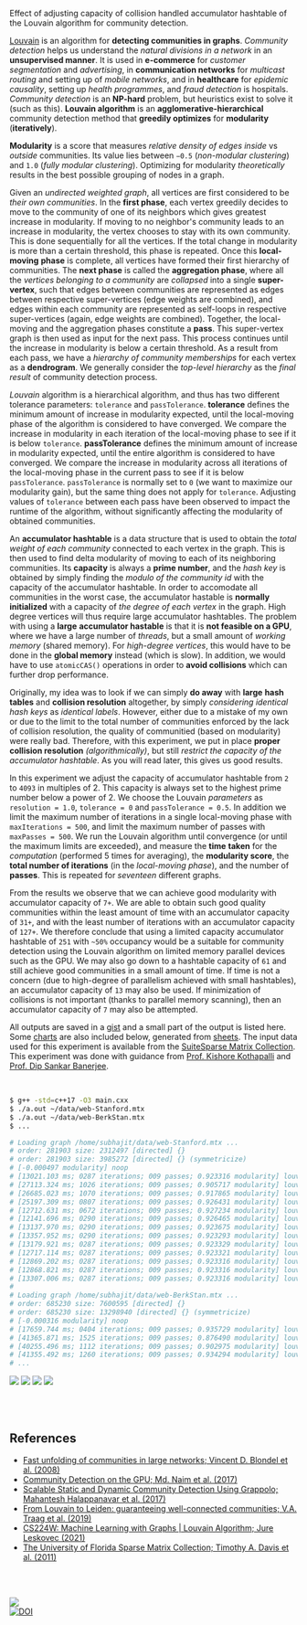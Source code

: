 Effect of adjusting capacity of collision handled accumulator hashtable of the
Louvain algorithm for community detection.

[Louvain] is an algorithm for **detecting communities in graphs**. *Community*
*detection* helps us understand the *natural divisions in a network* in an
**unsupervised manner**. It is used in **e-commerce** for *customer*
*segmentation* and *advertising*, in **communication networks** for *multicast*
*routing* and setting up of *mobile networks*, and in **healthcare** for
*epidemic causality*, setting up *health programmes*, and *fraud detection* is
hospitals. *Community detection* is an **NP-hard** problem, but heuristics exist
to solve it (such as this). **Louvain algorithm** is an **agglomerative-hierarchical**
community detection method that **greedily optimizes** for **modularity**
(**iteratively**).

**Modularity** is a score that measures *relative density of edges inside* vs
*outside* communities. Its value lies between `−0.5` (*non-modular clustering*)
and `1.0` (*fully modular clustering*). Optimizing for modularity *theoretically*
results in the best possible grouping of nodes in a graph.

Given an *undirected weighted graph*, all vertices are first considered to be
*their own communities*. In the **first phase**, each vertex greedily decides to
move to the community of one of its neighbors which gives greatest increase in
modularity. If moving to no neighbor's community leads to an increase in
modularity, the vertex chooses to stay with its own community. This is done
sequentially for all the vertices. If the total change in modularity is more
than a certain threshold, this phase is repeated. Once this **local-moving**
**phase** is complete, all vertices have formed their first hierarchy of
communities. The **next phase** is called the **aggregation phase**, where all
the *vertices belonging to a community* are *collapsed* into a single
**super-vertex**, such that edges between communities are represented as edges
between respective super-vertices (edge weights are combined), and edges within
each community are represented as self-loops in respective super-vertices
(again, edge weights are combined). Together, the local-moving and the
aggregation phases constitute a **pass**. This super-vertex graph is then used
as input for the next pass. This process continues until the increase in
modularity is below a certain threshold. As a result from each pass, we have a
*hierarchy of community memberships* for each vertex as a **dendrogram**. We
generally consider the *top-level hierarchy* as the *final result* of community
detection process.

*Louvain* algorithm is a hierarchical algorithm, and thus has two different
tolerance parameters: `tolerance` and `passTolerance`. **tolerance** defines the
minimum amount of increase in modularity expected, until the local-moving phase
of the algorithm is considered to have converged. We compare the increase in
modularity in each iteration of the local-moving phase to see if it is below
`tolerance`. **passTolerance** defines the minimum amount of increase in
modularity expected, until the entire algorithm is considered to have converged.
We compare the increase in modularity across all iterations of the local-moving
phase in the current pass to see if it is below `passTolerance`. `passTolerance`
is normally set to `0` (we want to maximize our modularity gain), but the same
thing does not apply for `tolerance`. Adjusting values of `tolerance` between
each pass have been observed to impact the runtime of the algorithm, without
significantly affecting the modularity of obtained communities.

An **accumulator hashtable** is a data structure that is used to obtain the
*total weight of each community* connected to each vertex in the graph. This
is then used to find delta modularity of moving to each of its neighboring
communities. Its **capacity** is always a **prime number**, and the *hash key*
is obtained by simply finding the *modulo of the community id* with the
capacity of the accumulator hashtable. In order to accomodate all communities
in the worst case, the accumulator hastable is **normally initialized** with
a capacity of *the degree of each vertex* in the graph. High degree vertices
will thus require large accumulator hashtables. The problem with using a **large**
**accumulator hastable** is that it is **not feasible on a GPU**, where we
have a large number of *threads*, but a small amount of *working memory*
(shared memory). For *high-degree vertices*, this would have to be done in
the **global memory** instead (which is slow). In addition, we would have to
use `atomicCAS()` operations in order to **avoid collisions** which can further
drop performance.

Originally, my idea was to look if we can simply **do away** with **large**
**hash tables** and **collision resolution** altogether, by simply *considering*
*identical hash keys* as *identical labels*. However, either due to a mistake of
my own or due to the limit to the total number of communities enforced by the
lack of collision resolution, the quality of communitied (based on modularity)
were really bad. Therefore, with this experiment, we put in place **proper**
**collision resolution** *(algorithmically)*, but still *restrict the capacity of the*
*accumulator hashtable*. As you will read later, this gives us good results.

In this experiment we adjust the capacity of accumulator hashtable from `2` to
`4093` in multiples of 2. This capacity is always set to the highest prime
number below a power of 2.  We choose the Louvain *parameters* as `resolution = 1.0`,
`tolerance = 0` and `passTolerance = 0.5`.  In addition we limit the maximum
number of iterations in a single local-moving phase with `maxIterations = 500`,
and limit the maximum number of passes with `maxPasses = 500`. We run the
Louvain algorithm until convergence (or until the maximum limits are exceeded),
and measure the **time** **taken** for the *computation* (performed 5 times for
averaging), the **modularity score**, the **total number of iterations** (in the
*local-moving* *phase*), and the number of **passes**. This is repeated for
*seventeen* different graphs.

From the results we observe that we can achieve good modularity with accumulator
capacity of `7+`. We are able to obtain such good quality communities within the
least amount of time with an accumulator capacity of `31+`, and with the least
number of iterations with an accumulator capacity of `127+`. We therefore conclude
that using a limited capacity accumulator hashtable of `251` with `~50%` occupancy
would be a suitable for community detection using the Louvain algorithm on limited
memory parallel devices such as the GPU. We may also go down to a hashtable capacity
of `61` and still achieve good communities in a small amount of time. If time is not
a concern (due to high-degree of parallelism achieved with small hashtables), an
accumulator capacity of `13` may also be used. If minimization of collisions is not
important (thanks to parallel memory scanning), then an accumulator capacity of `7`
may also be attempted.

All outputs are saved in a [gist] and a small part of the output is listed here.
Some [charts] are also included below, generated from [sheets]. The input data
used for this experiment is available from the [SuiteSparse Matrix Collection].
This experiment was done with guidance from [Prof. Kishore Kothapalli] and
[Prof. Dip Sankar Banerjee].

<br>

```bash
$ g++ -std=c++17 -O3 main.cxx
$ ./a.out ~/data/web-Stanford.mtx
$ ./a.out ~/data/web-BerkStan.mtx
$ ...

# Loading graph /home/subhajit/data/web-Stanford.mtx ...
# order: 281903 size: 2312497 [directed] {}
# order: 281903 size: 3985272 [directed] {} (symmetricize)
# [-0.000497 modularity] noop
# [13021.103 ms; 0287 iterations; 009 passes; 0.923316 modularity] louvainSeq
# [27113.324 ms; 1026 iterations; 009 passes; 0.905717 modularity] louvainSeq {acc_capacity=2}
# [26685.023 ms; 1070 iterations; 009 passes; 0.917865 modularity] louvainSeq {acc_capacity=3}
# [25197.309 ms; 0807 iterations; 009 passes; 0.926431 modularity] louvainSeq {acc_capacity=7}
# [12712.631 ms; 0672 iterations; 009 passes; 0.927234 modularity] louvainSeq {acc_capacity=13}
# [12141.696 ms; 0290 iterations; 009 passes; 0.926465 modularity] louvainSeq {acc_capacity=31}
# [13137.970 ms; 0290 iterations; 009 passes; 0.923675 modularity] louvainSeq {acc_capacity=61}
# [13357.952 ms; 0290 iterations; 009 passes; 0.923293 modularity] louvainSeq {acc_capacity=127}
# [13179.921 ms; 0287 iterations; 009 passes; 0.923329 modularity] louvainSeq {acc_capacity=251}
# [12717.114 ms; 0287 iterations; 009 passes; 0.923321 modularity] louvainSeq {acc_capacity=509}
# [12869.202 ms; 0287 iterations; 009 passes; 0.923316 modularity] louvainSeq {acc_capacity=1021}
# [12868.821 ms; 0287 iterations; 009 passes; 0.923316 modularity] louvainSeq {acc_capacity=2039}
# [13307.006 ms; 0287 iterations; 009 passes; 0.923316 modularity] louvainSeq {acc_capacity=4093}
#
# Loading graph /home/subhajit/data/web-BerkStan.mtx ...
# order: 685230 size: 7600595 [directed] {}
# order: 685230 size: 13298940 [directed] {} (symmetricize)
# [-0.000316 modularity] noop
# [17659.744 ms; 0404 iterations; 009 passes; 0.935729 modularity] louvainSeq
# [41365.871 ms; 1525 iterations; 009 passes; 0.876490 modularity] louvainSeq {acc_capacity=2}
# [40255.496 ms; 1112 iterations; 009 passes; 0.902975 modularity] louvainSeq {acc_capacity=3}
# [41355.492 ms; 1260 iterations; 009 passes; 0.934294 modularity] louvainSeq {acc_capacity=7}
# ...
```

[![](https://i.imgur.com/4nOYacx.png)][sheetp]
[![](https://i.imgur.com/YAinlLo.png)][sheetp]
[![](https://i.imgur.com/ZbQbAYU.png)][sheetp]
[![](https://i.imgur.com/qlBnyKc.png)][sheetp]

<br>
<br>


## References

- [Fast unfolding of communities in large networks; Vincent D. Blondel et al. (2008)](https://arxiv.org/abs/0803.0476)
- [Community Detection on the GPU; Md. Naim et al. (2017)](https://arxiv.org/abs/1305.2006)
- [Scalable Static and Dynamic Community Detection Using Grappolo; Mahantesh Halappanavar et al. (2017)](https://ieeexplore.ieee.org/document/8091047)
- [From Louvain to Leiden: guaranteeing well-connected communities; V.A. Traag et al. (2019)](https://www.nature.com/articles/s41598-019-41695-z)
- [CS224W: Machine Learning with Graphs | Louvain Algorithm; Jure Leskovec (2021)](https://www.youtube.com/watch?v=0zuiLBOIcsw)
- [The University of Florida Sparse Matrix Collection; Timothy A. Davis et al. (2011)](https://doi.org/10.1145/2049662.2049663)

<br>
<br>

[![](https://i.imgur.com/Q9a7QEJ.jpg)](https://www.youtube.com/watch?v=7ELkfd0560M)<br>
[![DOI](https://zenodo.org/badge/523712209.svg)](https://zenodo.org/badge/latestdoi/523712209)


[(1)]: https://github.com/puzzlef/labelrank-adjust-accumulator-capacity
[Prof. Dip Sankar Banerjee]: https://sites.google.com/site/dipsankarban/
[Prof. Kishore Kothapalli]: https://faculty.iiit.ac.in/~kkishore/
[SuiteSparse Matrix Collection]: https://sparse.tamu.edu
[Louvain]: https://en.wikipedia.org/wiki/Louvain_method
[gist]: https://gist.github.com/wolfram77/5d7ce8a692f492c22978c0136bf1c433
[charts]: https://imgur.com/a/zNyK91h
[sheets]: https://docs.google.com/spreadsheets/d/1EXI6sgLTqN_l6ov6z7VlnMSp0e7aZJJ482JsGy6QZ9s/edit?usp=sharing
[sheetp]: https://docs.google.com/spreadsheets/d/e/2PACX-1vRmA3B-0GEtd25DFjg-QlMYmu6qBvRRsAHop29FBRu_zh_eWWnZr-i0t8lS1yb-T8kwcAWLIRyTSKhM/pubhtml
